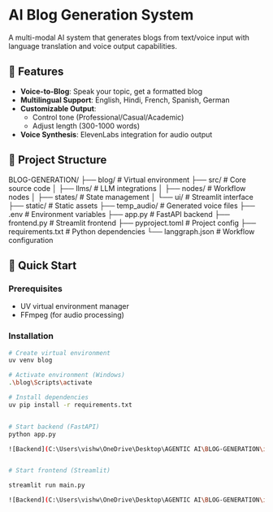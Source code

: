 # AI Blog Generation System

A multi-modal AI system that generates blogs from text/voice input with language translation and voice output capabilities.

## 🌟 Features

- **Voice-to-Blog**: Speak your topic, get a formatted blog
- **Multilingual Support**: English, Hindi, French, Spanish, German
- **Customizable Output**: 
  - Control tone (Professional/Casual/Academic)
  - Adjust length (300-1000 words)
- **Voice Synthesis**: ElevenLabs integration for audio output

## 📂 Project Structure

BLOG-GENERATION/
├── blog/                  # Virtual environment
├── src/                   # Core source code
│   ├── llms/              # LLM integrations
│   ├── nodes/             # Workflow nodes
│   ├── states/            # State management
│   └── ui/                # Streamlit interface
├── static/                # Static assets
├── temp_audio/            # Generated voice files
├── .env                   # Environment variables
├── app.py                 # FastAPI backend
├── frontend.py            # Streamlit frontend
├── pyproject.toml         # Project config
├── requirements.txt       # Python dependencies
└── langgraph.json         # Workflow configuration



## 🚀 Quick Start

### Prerequisites

- UV virtual environment manager
- FFmpeg (for audio processing)

### Installation
```bash
# Create virtual environment
uv venv blog

# Activate environment (Windows)
.\blog\Scripts\activate

# Install dependencies
uv pip install -r requirements.txt


# Start backend (FastAPI)
python app.py

![Backend](C:\Users\vishw\OneDrive\Desktop\AGENTIC AI\BLOG-GENERATION\images\backend.png)


# Start frontend (Streamlit)

streamlit run main.py

![Backend](C:\Users\vishw\OneDrive\Desktop\AGENTIC AI\BLOG-GENERATION\images\frontend.png)

